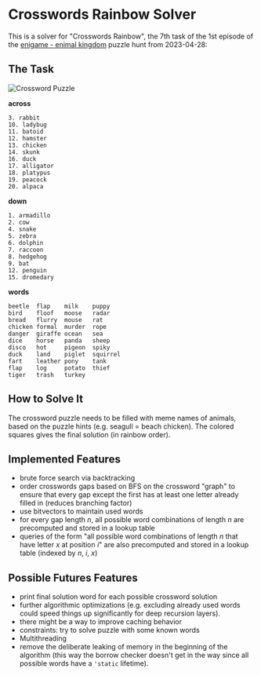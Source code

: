 # Crosswords Rainbow Solver

This is a solver for "Crosswords Rainbow", the 7th task of the 1st episode of the [enigame - enimal kingdom](https://enigame.de) puzzle hunt from 2023-04-28:

## The Task
![Crossword Puzzle](https://enigame.de/public/file/event/45/episode/136/episodetask/5896/crosswords.png)

 **across**
 ```
 3. rabbit
10. ladybug
11. batoid
12. hamster
13. chicken
14. skunk
16. duck
17. alligator
18. platypus
19. peacock
20. alpaca
```

**down**
```
1. armadillo
2. cow
4. snake
5. zebra
6. dolphin
7. raccoon
8. hedgehog
9. bat
12. penguin
15. dromedary
```

**words**
```
beetle  flap    milk    puppy
bird    floof   moose   radar
bread   flurry  mouse   rat
chicken formal  murder  rope
danger  giraffe ocean   sea
dice    horse   panda   sheep
disco   hot     pigeon  spiky
duck    land    piglet  squirrel
fart    leather pony    tank
flap    log     potato  thief
tiger   trash   turkey    
```

## How to Solve It
The crossword puzzle needs to be filled with meme names of animals, based on the puzzle hints (e.g. seagull = beach chicken).
The colored squares gives the final solution (in rainbow order).

## Implemented Features
- brute force search via backtracking
- order crosswords gaps based on BFS on the crossword "graph" to ensure that every gap except the first has at least one letter already filled in (reduces branching factor)
- use bitvectors to maintain used words
- for every gap length $n$, all possible word combinations of length $n$ are precomputed and stored in a lookup table
- queries of the form "all possible word combinations of length $n$ that have letter $x$ at position $i$" are also precomputed and stored in a lookup table (indexed by $n$, $i$, $x$)


## Possible Futures Features
- print final solution word for each possible crossword solution
- further algorithmic optimizations (e.g. excluding already used words could speed things up significantly for deep recursion layers).
- there might be a way to improve caching behavior
- constraints: try to solve puzzle with some known words
- Multithreading
- remove the deliberate leaking of memory in the beginning of the algorithm (this way the borrow checker doesn't get in the way since all possible words have a `'static` lifetime).